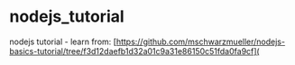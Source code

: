 # nodejs_tutorial
nodejs tutorial - learn from: [https://github.com/mschwarzmueller/nodejs-basics-tutorial/tree/f3d12daefb1d32a01c9a31e86150c51fda0fa9cf](
